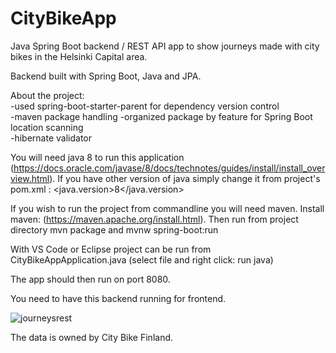 # CityBikeApp
Java Spring Boot backend / REST API app to show journeys made with city bikes in the Helsinki Capital area. 

Backend built with Spring Boot, Java and JPA.

About the project:  
-used spring-boot-starter-parent for dependency version control  
-maven package handling 
-organized package by feature for Spring Boot location scanning  
-hibernate validator  

You will need java 8 to run this application (https://docs.oracle.com/javase/8/docs/technotes/guides/install/install_overview.html). If you have other version of java simply change it from project's pom.xml :
    <properties>
		<java.version>8</java.version>
    </properties>

If you wish to run the project from commandline you will need maven. Install maven: (https://maven.apache.org/install.html).
Then run from project directory 
mvn package
and
mvnw spring-boot:run 

With VS Code or Eclipse project can be run from CityBikeAppApplication.java (select file and right click: run java)

The app should then run on port 8080.

You need to have this backend running for frontend.


![journeysrest](https://user-images.githubusercontent.com/70891200/184506959-d54029d1-6410-4447-b36b-e12e13d52790.png)

The data is owned by City Bike Finland.


